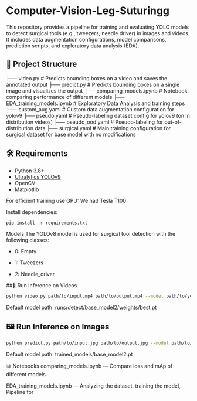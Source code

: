 # Computer-Vision-Leg-Suturingg
This repository provides a pipeline for training and evaluating YOLO models to detect surgical tools (e.g., tweezers, needle driver) in images and videos. It includes data augmentation configurations, model comparisons, prediction scripts, and exploratory data analysis (EDA).

## 📁 Project Structure
├── video.py # Predicts bounding boxes on a video and saves the annotated output
├── predict.py # Predicts bounding boxes on a single image and visualizes the output
├── comparing_models.ipynb # Notebook comparing performance of different models
├── EDA_training_models.ipynb # Exploratory Data Analysis and training steps
├── custom_aug.yaml # Custom data augmentation configuration for yolov9
├── pseudo.yaml # Pseudo-labeling dataset config for yolov9 (on in distribution videos)
├── pseudo_ood.yaml # Pseudo-labeling for out-of-distribution data
├── surgical.yaml # Main training configuration for surgical dataset for base model with no modifications


## 🛠️ Requirements

- Python 3.8+
- [Ultralytics YOLOv9](https://docs.ultralytics.com/)
- OpenCV
- Matplotlib

For efficient training use GPU: We had Tesla T100

Install dependencies:
```bash
pip install -r requirements.txt
```

Models
The YOLOv8 model is used for surgical tool detection with the following classes:
- 0: Empty

- 1: Tweezers

- 2: Needle_driver

##🎥 Run Inference on Videos
```bash 
python video.py path/to/input.mp4 path/to/output.mp4 --model path/to/your_model.pt
```
Default model path: runs/detect/base_model2/weights/best.pt


## 🖼️ Run Inference on Images
```bash
python predict.py path/to/input.jpg path/to/output.jpg --model path/to/your_model.pt
```
Default model path: trained_models/base_model2.pt

📊 Notebooks
comparing_models.ipynb — Compare loss and mAp of different models.

EDA_training_models.ipynb — Analyzing the dataset, training the model, Pipeline for 
